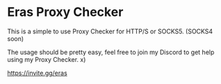 # Eras Proxy Checker

This is a simple to use Proxy Checker for HTTP/S or SOCKS5. (SOCKS4 soon)

The usage should be pretty easy, feel free to join my Discord to get help using my Proxy Checker. x)

https://invite.gg/eras

